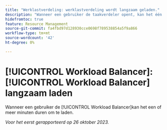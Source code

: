 ```yaml
---
title: "Werklastverdeling: werklastverdeling wordt langzaam geladen."
description: "Wanneer een gebruiker de taakverdeler opent, kan het één of meerdere minuten duren om te laden."
hidefromtoc: true
feature: Resource Management
source-git-commit: fa4fbd97d128930cce0698f789538854a5f9a866
workflow-type: tm+mt
source-wordcount: '42'
ht-degree: 0%

---
```



# [!UICONTROL Workload Balancer]: [!UICONTROL Workload Balancer] langzaam laden

Wanneer een gebruiker de [!UICONTROL Workload Balancer]kan het een of meer minuten duren om te laden.

_Voor het eerst gerapporteerd op 26 oktober 2023._
